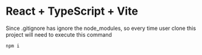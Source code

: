 # React + TypeScript + Vite
Since .gitignore has ignore the node_modules, so every time user clone this project will need to execute this command
```shell
npm i
```